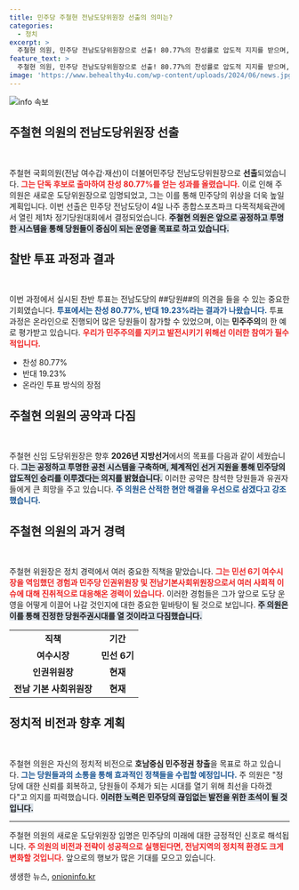 ```yaml
---
title: 민주당 주철현 전남도당위원장 선출의 의미는?
categories:
  - 정치
excerpt: >
  주철현 의원, 민주당 전남도당위원장으로 선출! 80.77%의 찬성률로 압도적 지지를 받으며, 당원 중심의 운영을 약속했다. 2026년 지방선거에서의 승리를 노리는 그의 포부는? 클릭해서 확인하세요!
feature_text: >
  주철현 의원, 민주당 전남도당위원장으로 선출! 80.77%의 찬성률로 압도적 지지를 받으며, 당원 중심의 운영을 약속했다. 2026년 지방선거에서의 승리를 노리는 그의 포부는? 클릭해서 확인하세요!
image: 'https://www.behealthy4u.com/wp-content/uploads/2024/06/news.jpg'
---
```


<p><img src="https://www.behealthy4u.com/wp-content/uploads/2024/06/news.jpg" alt="info 속보" /></p>

<h2 data-ke-size="size26">주철현 의원의 전남도당위원장 선출</h2>

<p data-ke-size="size16">&nbsp;</p>

<p>주철현 국회의원(전남 여수갑·재선)이 더불어민주당 전남도당위원장으로 <strong>선출</strong>되었습니다. <b><span style="color: #ee2323;">그는 단독 후보로 출마하여 찬성 80.77%를 얻는 성과를 올렸습니다.</span></b> 이로 인해 주 의원은 새로운 도당위원장으로 임명되었고, 그는 이를 통해 민주당의 위상을 더욱 높일 계획입니다. 이번 선출은 민주당 전남도당이 4일 나주 종합스포츠파크 다목적체육관에서 열린 제1차 정기당원대회에서 결정되었습니다. <b><span style="background-color: #21538527;">주철현 의원은 앞으로 공정하고 투명한 시스템을 통해 당원들이 중심이 되는 운영을 목표로 하고 있습니다.</span></b> </p>

<h2 data-ke-size="size26">찰반 투표 과정과 결과</h2>

<p data-ke-size="size16">&nbsp;</p>

<p>이번 과정에서 실시된 찬반 투표는 전남도당의 ##당원##의 의견을 들을 수 있는 중요한 기회였습니다. <b><span style="color: #1a5490;">투표에서는 찬성 80.77%, 반대 19.23%라는 결과가 나왔습니다.</span></b> 투표 과정은 온라인으로 진행되어 많은 당원들이 참가할 수 있었으며, 이는 <strong>민주주의</strong>의 한 예로 평가받고 있습니다. <b><span style="color: #ee2323;">우리가 민주주의를 지키고 발전시키기 위해선 이러한 참여가 필수적입니다.</span></b> </p>

<ul>
    <li>찬성 80.77%</li>
    <li>반대 19.23%</li>
    <li>온라인 투표 방식의 장점</li>
</ul>

<h2 data-ke-size="size26">주철현 의원의 공약과 다짐</h2>

<p data-ke-size="size16">&nbsp;</p>

<p>주철현 신임 도당위원장은 향후 <strong>2026년 지방선거</strong>에서의 목표를 다음과 같이 세웠습니다. <b><span style="background-color: #21538527;">그는 공정하고 투명한 공천 시스템을 구축하며, 체계적인 선거 지원을 통해 민주당의 압도적인 승리를 이루겠다는 의지를 밝혔습니다.</span></b> 이러한 공약은 참석한 당원들과 유권자들에게 큰 희망을 주고 있습니다. <b><span style="color: #1a5490;">주 의원은 산적한 현안 해결을 우선으로 삼겠다고 강조했습니다.</span></b> </p>

<h2 data-ke-size="size26">주철현 의원의 과거 경력</h2>

<p data-ke-size="size16">&nbsp;</p>

<p>주철현 위원장은 정치 경력에서 여러 중요한 직책을 맡았습니다. <b><span style="color: #ee2323;">그는 민선 6기 여수시장을 역임했던 경험과 민주당 인권위원장 및 전남기본사회위원장으로서 여러 사회적 이슈에 대해 진취적으로 대응해온 경력이 있습니다.</span></b> 이러한 경험들은 그가 앞으로 도당 운영을 어떻게 이끌어 나갈 것인지에 대한 중요한 밑바탕이 될 것으로 보입니다. <b><span style="background-color: #21538527;">주 의원은 이를 통해 진정한 당원주권시대를 열 것이라고 다짐했습니다.</span></b> </p>

<table>
    <tr>
        <td style="text-align: center; height: 17px;"><b>직책</b></td>
        <td style="text-align: center; height: 17px;"><b>기간</b></td>
    </tr>
    <tr>
        <td style="text-align: center; height: 17px;"><b>여수시장</b></td>
        <td style="text-align: center; height: 17px;"><b>민선 6기</b></td>
    </tr>
    <tr>
        <td style="text-align: center; height: 17px;"><b>인권위원장</b></td>
        <td style="text-align: center; height: 17px;"><b>현재</b></td>
    </tr>
    <tr>
        <td style="text-align: center; height: 17px;"><b>전남 기본 사회위원장</b></td>
        <td style="text-align: center; height: 17px;"><b>현재</b></td>
    </tr>
</table>

<h2 data-ke-size="size26">정치적 비전과 향후 계획</h2>

<p data-ke-size="size16">&nbsp;</p>

<p>주철현 의원은 자신의 정치적 비전으로 <strong>호남중심 민주정권 창출</strong>을 목표로 하고 있습니다. <b><span style="color: #1a5490;">그는 당원들과의 소통을 통해 효과적인 정책들을 수립할 예정입니다.</span></b> 주 의원은 "정당에 대한 신뢰를 회복하고, 당원들이 주체가 되는 시대를 열기 위해 최선을 다하겠다"고 의지를 피력했습니다. <b><span style="background-color: #21538527;">이러한 노력은 민주당의 끊임없는 발전을 위한 초석이 될 것입니다.</span></b></p>

<hr>

<p>주철현 의원의 새로운 도당위원장 임명은 민주당의 미래에 대한 긍정적인 신호로 해석됩니다. <b><span style="color: #ee2323;">주 의원의 비전과 전략이 성공적으로 실행된다면, 전남지역의 정치적 환경도 크게 변화할 것입니다.</span></b> 앞으로의 행보가 많은 기대를 모으고 있습니다.</p>
생생한 뉴스, <a href="https://onioninfo.kr" rel="dofollow">onioninfo.kr</a>


